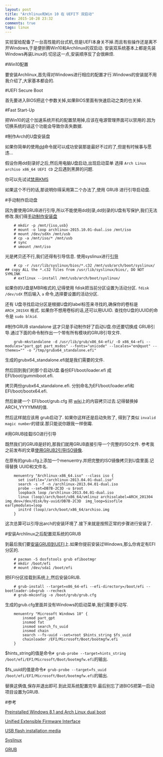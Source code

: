 ```yaml
---
layout: post
title: "Archlinux和Win 10 在 UEFI下 双启动"
date: 2015-10-28 23:32
comments: true
tags: linux
---
```


实验室给配备了一台高性能的台式机,但是UEFI本身关不掉.而且有些操作还是离不开Windows,于是便折腾Win10和Archlinux的双启动.
安装双系统基本上都是先装Windows再装Linux的.切忌这一点,安装顺序反了会很麻烦.

#Win10配置

要安装Archlinux,首先得对Windows进行相应的配置才行.Windows的安装就不用我介绍了,大家基本都会的.

#UEFI Secure Boot

首先要进入BIOS把这个参数关掉,如果BIOS里面有快速启动之类的也关掉.

#Fast Start-Up

把Win10的这个加速系统开机的配置禁用掉,应该在电源管理界面可以禁用的.因为切换系统的话这个功能会导致你丢失数据.

#制作Arch的U盘安装盘

如果你简单的使用[dd](https://wiki.archlinux.org/index.php/USB_flash_installation_media#In_GNU.2FLinux)命令就可以成功安装那是最好不过的了,但是有时候事与愿违...

假设你用dd刻录好之后,然后用电脑U盘启动,出现启动菜单 选择 `Arch Linux archiso x86_64 UEFI CD` 之后遇到黑屏的问题.

你可以先试试[禁用KMS](https://wiki.archlinux.org/index.php/Unified_Extensible_Firmware_Interface#USB_media_gets_struck_with_black_screen)

如果这个不行的话,那说明你得采用第二个办法了,使用 GRUB 进行引导启动盘.

#手动制作启动盘

因为要使用GRUB进行引导,所以不能使用dd刻录,dd刻录的U盘有写保护,我们无法修改.我们得[手动制作安装盘](https://wiki.archlinux.org/index.php/USB_flash_installation_media#Using_manual_formatting)

		# mkdir -p /mnt/{iso,usb}
		# mount -o loop archlinux-2015.10.01-dual.iso /mnt/iso
		# mount /dev/sdXn /mnt/usb
		# cp -a /mnt/iso/* /mnt/usb
		# sync
		# umount /mnt/iso

光是拷贝还不行,我们还得有引导信息. 使用syslinux进行[引导](https://wiki.archlinux.org/index.php/Syslinux#Manual_install)

		# cp -r /usr/lib/syslinux/bios/*.c32 /mnt/usb/arch/boot/syslinux/       ## copy ALL the *.c32 files from /usr/lib/syslinux/bios/, DO NOT SYMLINK
		# extlinux --install /mnt/usb/arch/boot/syslinux/

如果你的U盘是MBR格式的,记得使用 fdisk把当前分区设置为活动分区. `fdisk /dev/sdX` 然后输入 `a` 命令,选择要设置的活动分区.

还有 U盘寻找启动分区是根据U盘的label标签来寻找的,确保你的卷标是 `ARCH_2015XX` 格式. 如果你不想用卷标的话,还可以用UUID. 
查找你U盘的UUID的命令是 `sudo blkid`.

#制作GRUB standalone
这才只是手动制作好了启动U盘.你还要切换成 GRUB引导.通过下面的命令制作出一个带有所有模块的GRUB引导文件.

		grub-mkstandalone -d /usr/lib/grub/x86_64-efi/ -O x86_64-efi --modules="part_gpt part_msdos" --fonts="unicode" --locales="en@quot" --themes="" -o "/tmp/grubx64_standalone.efi"

生成的grubx64_standalone.efi就是我们需要的文件.

然后回到我们的那个启动U盘.备份EFI/boot/loader.efi 成 EFI/boot/gummiboot.efi.

拷贝两份grubx64_standalone.efi. 分别命名为EFI/boot/loader.efi和EFI/boot/bootx64.efi.

然后新建一个 EFI/boot/grub.cfg 把 [wiki](https://wiki.archlinux.org/index.php/Unified_Extensible_Firmware_Interface#USB_media_gets_struck_with_black_screen)上的内容拷贝过去.记得替换掉ARCH_YYYYMM的值.

然后这样就应该用 grub启动了. 如果你这样还是启动失败了, 得到了类似 `invalid magic number`的错误.那只能说你跟我一样倒霉.

#用GRUB挂载ISO进行引导

既然我们的GRUB是好的,那我们就用GRUB直接引导一个完整的ISO文件. 参考我之前发布的文章[使用GRUB2引导ISO镜像](https://blog.icehoney.me/posts/2013-04-25-grub2-boot-from-iso).

在原有的grub.cfg上添加一个menuentry.并把完整的ISO镜像拷贝到U盘里面.记得替换 UUID和文件名.

		menuentry "Archlinux-x86_64.iso" --class iso {
		  set isofile="/archlinux-2013.04.01-dual.iso"
		  search -s -f -n /archlinux-2013.04.01-dual.iso
		  probe --set=DB7B-2C3D -u $root
		  loopback loop /archlinux-2013.04.01-dual.iso
		  linux (loop)/arch/boot/x86_64/vmlinuz archisolabel=ARCH_201304 img_dev=/dev/disk/by-uuid/DB7B-2C3D  img_loop=$isofile earlymodules=loop
		  initrd (loop)/arch/boot/x86_64/archiso.img
		}

这次总算可以引导出arch的安装环境了.接下来就是按照正常的步骤进行安装了.

#安装Archlinux之后配置双系统的GRUB

到最后我们要[安装GRUB到UEFI](https://wiki.archlinux.org/index.php/GRUB#UEFI_systems)上.如果你提前安装过Windows,那么你肯定有EFI分区的.

		# pacman -S dosfstools grub efibootmgr
		# mkdir /boot/efi
		# mount /dev/sda1 /boot/efi

把EFI分区挂载到系统上,然后安装GRUB.

		# grub-install --target=x86_64-efi --efi-directory=/boot/efi --bootloader-id=grub --recheck
		# grub-mkconfig -o /boot/grub/grub.cfg

生成的grub.cfg里面并没有Windows的启动菜单,我们需要手动写.

		menuentry "Microsoft Windows 10" {
		    insmod part_gpt
		    insmod fat
		    insmod search_fs_uuid
		    insmod chain
		    search --fs-uuid --set=root $hints_string $fs_uuid
		    chainloader /EFI/Microsoft/Boot/bootmgfw.efi
		}

$hints_string的值是命令`# grub-probe --target=hints_string /boot/efi/EFI/Microsoft/Boot/bootmgfw.efi`的输出.

$fs_uuid的值是命令`# grub-probe --target=fs_uuid /boot/efi/EFI/Microsoft/Boot/bootmgfw.efi`的输出.

替换这俩值,保存并退出即可.到此双系统配置完毕.最后别忘了进BIOS把第一启动项目设置为GRUB.

#参考

[Preinstalled Windows 8.1 and Arch Linux dual boot](https://gist.github.com/miguelfrde/5dde43aa08b076106b9e)

[Unified Extensible Firmware Interface](https://wiki.archlinux.org/index.php/Unified_Extensible_Firmware_Interface#USB_media_gets_struck_with_black_screen)

[USB flash installation media](https://wiki.archlinux.org/index.php/USB_flash_installation_media#Using_manual_formatting)

[Syslinux](https://wiki.archlinux.org/index.php/Syslinux#Manual_install)

[GRUB](https://wiki.archlinux.org/index.php/GRUB#UEFI_systems)